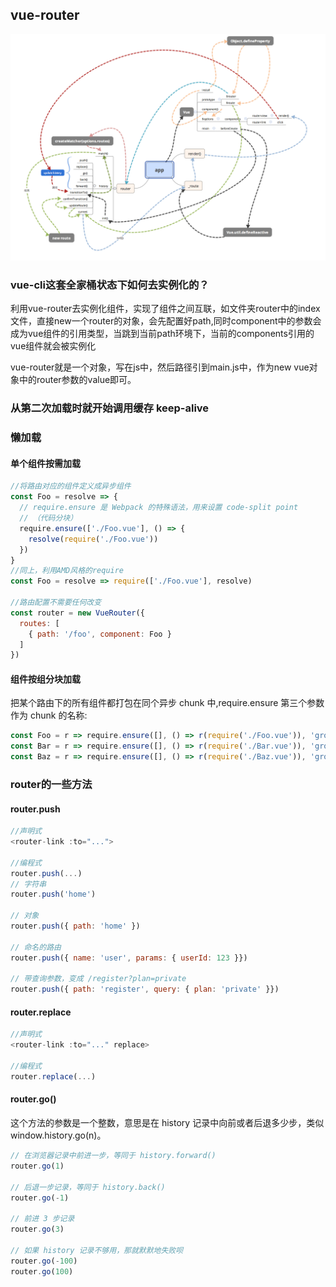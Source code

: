 ## vue-router


![Alt text](./photos/vue-router-luoji.png)



### vue-cli这套全家桶状态下如何去实例化的？
利用vue-router去实例化组件，实现了组件之间互联，如文件夹router中的index文件，直接new一个router的对象，会先配置好path,同时component中的参数会成为vue组件的引用类型，当跳到当前path环境下，当前的components引用的vue组件就会被实例化


vue-router就是一个对象，写在js中，然后路径引到main.js中，作为new vue对象中的router参数的value即可。


### 从第二次加载时就开始调用缓存 keep-alive


### 懒加载
#### 单个组件按需加载
```javascript
//将路由对应的组件定义成异步组件
const Foo = resolve => {
  // require.ensure 是 Webpack 的特殊语法，用来设置 code-split point
  // （代码分块）
  require.ensure(['./Foo.vue'], () => {
    resolve(require('./Foo.vue'))
  })
}
//同上，利用AMD风格的require
const Foo = resolve => require(['./Foo.vue'], resolve)

//路由配置不需要任何改变
const router = new VueRouter({
  routes: [
    { path: '/foo', component: Foo }
  ]
})

```

#### 组件按组分块加载
把某个路由下的所有组件都打包在同个异步 chunk 中,require.ensure 第三个参数作为 chunk 的名称:
```javascript
const Foo = r => require.ensure([], () => r(require('./Foo.vue')), 'group-foo')
const Bar = r => require.ensure([], () => r(require('./Bar.vue')), 'group-foo')
const Baz = r => require.ensure([], () => r(require('./Baz.vue')), 'group-foo')

```

### router的一些方法

#### router.push
```javascript
//声明式
<router-link :to="...">

//编程式
router.push(...)
// 字符串
router.push('home')

// 对象
router.push({ path: 'home' })

// 命名的路由
router.push({ name: 'user', params: { userId: 123 }})

// 带查询参数，变成 /register?plan=private
router.push({ path: 'register', query: { plan: 'private' }})

```

#### router.replace

```javascript
//声明式
<router-link :to="..." replace>

//编程式
router.replace(...)

```
#### router.go()
这个方法的参数是一个整数，意思是在 history 记录中向前或者后退多少步，类似 window.history.go(n)。

```javascript
// 在浏览器记录中前进一步，等同于 history.forward()
router.go(1)

// 后退一步记录，等同于 history.back()
router.go(-1)

// 前进 3 步记录
router.go(3)

// 如果 history 记录不够用，那就默默地失败呗
router.go(-100)
router.go(100)

```
